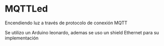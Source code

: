 # MQTTLed

Encendiendo luz a través de protocolo de conexión MQTT

Se utilizo un Arduino leonardo, ademas se uso un shield Ethernet para su implementación
